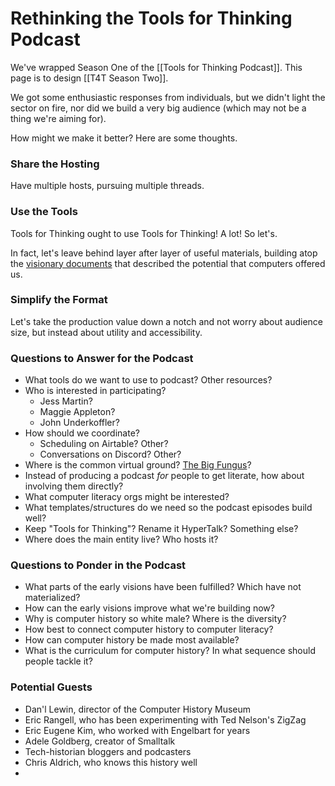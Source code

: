 # Rethinking the Tools for Thinking Podcast

We've wrapped Season One of the [[Tools for Thinking Podcast]]. This page is to design [[T4T Season Two]]. 

We got some enthusiastic responses from individuals, but we didn't light the sector on fire, nor did we build a very big audience (which may not be a thing we're aiming for). 

How might we make it better? Here are some thoughts. 

### Share the Hosting

Have multiple hosts, pursuing multiple threads. 

### Use the Tools

Tools for Thinking ought to use Tools for Thinking! A lot! So let's.

In fact, let's leave behind layer after layer of useful materials, building atop the [visionary documents](https://bra.in/2pxbo6) that described the potential that computers offered us. 

### Simplify the Format

Let's take the production value down a notch and not worry about audience size, but instead about utility and accessibility.

### Questions to Answer for the Podcast

- What tools do we want to use to podcast? Other resources? 
- Who is interested in participating? 
	- Jess Martin?
	- Maggie Appleton?
	- John Underkoffler? 
- How should we coordinate?
	- Scheduling on Airtable? Other?
	- Conversations on Discord? Other? 
- Where is the common virtual ground? [The Big Fungus](https://www.thebigfungus.org/)? 
- Instead of producing a podcast *for* people to get literate, how about involving them directly? 
- What computer literacy orgs might be interested?
- What templates/structures do we need so the podcast episodes build well?
- Keep "Tools for Thinking"? Rename it HyperTalk? Something else?
- Where does the main entity live? Who hosts it? 

### Questions to Ponder in the Podcast

- What parts of the early visions have been fulfilled? Which have not materialized?
- How can the early visions improve what we're building now? 
- Why is computer history so white male? Where is the diversity?
- How best to connect computer history to computer literacy?
- How can computer history be made most available? 
- What is the curriculum for computer history? In what sequence should people tackle it?

### Potential Guests

- Dan'l Lewin, director of the Computer History Museum
- Eric Rangell, who has been experimenting with Ted Nelson's ZigZag
- Eric Eugene Kim, who worked with Engelbart for years
- Adele Goldberg, creator of Smalltalk
- Tech-historian bloggers and podcasters
- Chris Aldrich, who knows this history well 
- 

